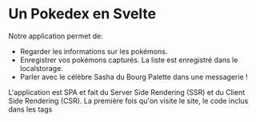 # Un Pokedex en Svelte

Notre application permet de: 
- Regarder les informations sur les pokémons.
- Enregistrer vos pokémons capturés. La liste est enregistré dans le localstorage.
- Parler avec le célèbre Sasha du Bourg Palette dans une messagerie !

L'application est SPA et fait du Server Side Rendering (SSR) et du Client Side Rendering (CSR).
La première fois qu'on visite le site, le code inclus dans les tags <script> sont exécutés sur le serveur. Par contre, les prochaines visites de pages sont exécutés sur le client.

## Démarrer le projet sur votre ordinateur

Cloner le dépôt avec git clone

Télécharger le dossier d'images: https://mega.nz/file/0sV0zZjA#BYSUHOXVmtW4lS8jIjrngLJT9K45u-cytM5V0o5cTig

Extraire le rar et placer le dossier images dans le dossier static situé à la racine du projet. Cela doit ressembler à ça: static/images/{nom_image.png}.

```bash
# installer les dépendences
npm install

# Démarrer l'application:
npm run dev
```

Note: Pour profiter des fonctionnalités du chatbot, il faut démarrer l'API
